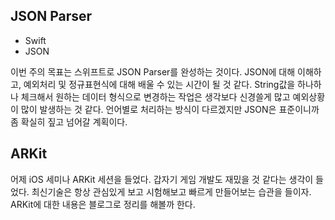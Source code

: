 ## JSON Parser
+ Swift
+ JSON

이번 주의 목표는 스위프트로 JSON Parser를 완성하는 것이다.
JSON에 대해 이해하고, 예외처리 및 정규표현식에 대해 배울 수 있는 시간이 될 것 같다.
String값을 하나하나 체크해서 원하는 데이터 형식으로 변경하는 작업은 생각보다 신경쓸게 많고 예외상황이 많이 발생하는 것 같다.
언어별로 처리하는 방식이 다르겠지만 JSON은 표준이니까 좀 확실히 짚고 넘어갈 계획이다.

## ARKit
어제 iOS 세미나 ARKit 세션을 들었다.
갑자기 게임 개발도 재밌을 것 같다는 생각이 들었다.
최신기술은 항상 관심있게 보고 시험해보고 빠르게 만들어보는 습관을 들이자.
ARKit에 대한 내용은 블로그로 정리를 해볼까 한다.
